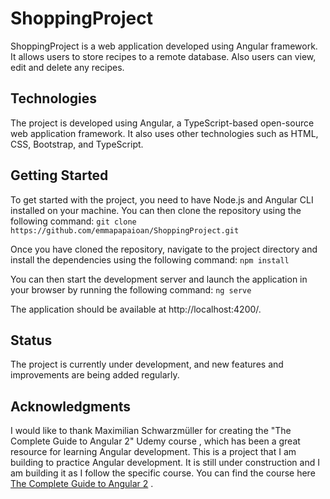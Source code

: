 # ShoppingProject

ShoppingProject is a web application developed using Angular framework. It allows users to store recipes to a remote database. Also users can view, edit and delete any recipes.


## Technologies
The project is developed using Angular, a TypeScript-based open-source web application framework. It also uses other technologies such as HTML, CSS, Bootstrap, and TypeScript.

## Getting Started
To get started with the project, you need to have Node.js and Angular CLI installed on your machine. You can then clone the repository using the following command:
```git clone https://github.com/emmapapaioan/ShoppingProject.git```

Once you have cloned the repository, navigate to the project directory and install the dependencies using the following command:
```npm install```

You can then start the development server and launch the application in your browser by running the following command:
```ng serve```

The application should be available at http://localhost:4200/.

## Status
The project is currently under development, and new features and improvements are being added regularly.

## Acknowledgments
I would like to thank Maximilian Schwarzmüller for creating the "The Complete Guide to Angular 2" Udemy course , which has been a great resource for learning Angular development. This is a project that I am building to practice Angular development. It is still under construction and I am building it as I follow the specific course.
You can find the course here <a href="https://www.udemy.com/course/the-complete-guide-to-angular-2/" target="_blank">The Complete Guide to Angular 2</a>
.
